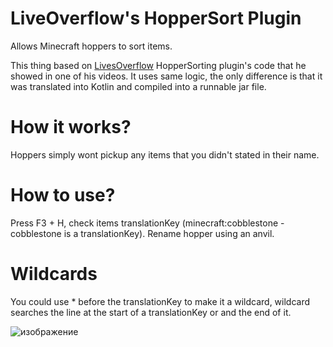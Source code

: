 # LiveOverflow's HopperSort Plugin
Allows Minecraft hoppers to sort items. 

This thing based on <a href="https://www.youtube.com/@LiveOverflow">LivesOverflow</a> HopperSorting plugin's code that he showed in one of his videos. 
It uses same logic, the only difference is that it was translated into Kotlin and compiled into a runnable jar file. 

<h1>How it works?</h1> 
Hoppers simply wont pickup any items that you didn't stated in their name.
 
<h1>How to use? </h1>
Press F3 + H, check items translationKey (minecraft:cobblestone - cobblestone is a translationKey). Rename hopper using an anvil. 

<h1>Wildcards</h1>
You could use * before the translationKey to make it a wildcard, wildcard searches the line at the start of a translationKey or and the end of it. 

![изображение](https://github.com/Zardexd/LivesOverflowHopperSort/assets/40138317/603fad3b-cb7e-4dc7-af40-67ffd137f58a)
